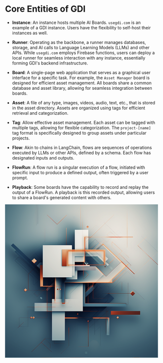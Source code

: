 # Core Entities of GDI

- **Instance**: An instance hosts multiple AI Boards. `usegdi.com` is an example of a GDI instance. Users have the flexibility to self-host their instances as well.

- **Runner**: Operating as the backbone, a runner manages databases, storage, and AI calls to Language Learning Models (LLMs) and other APIs. While `usegdi.com` employs Firebase functions, users can deploy a local runner for seamless interaction with any instance, essentially forming GDI's backend infrastructure.

- **Board**: A single-page web application that serves as a graphical user interface for a specific task. For example, the `Asset Manager` board is designed for efficient asset management. All boards share a common database and asset library, allowing for seamless integration between boards.

- **Asset**: A file of any type, images, videos, audio, text, etc., that is stored in the asset directory. Assets are organized using tags for efficient retrieval and categorization.

- **Tag**: Allow effective asset management. Each asset can be tagged with multiple tags, allowing for flexible categorization. The `project-[name]` tag format is specifically designed to group assets under particular projects.

- **Flow**: Akin to chains in LangChain, flows are sequences of operations executed by LLMs or other APIs, defined by a schema. Each flow has designated inputs and outputs.

- **FlowRun**: A flow run is a singular execution of a flow, initiated with specific input to produce a defined output, often triggered by a user prompt.

- **Playback**: Some boards have the capability to record and replay the output of a FlowRun. A playback is this recorded output, allowing users to share a board's generated content with others.

![500](https://raw.githubusercontent.com/dht/gdi-assets/main/assets/images/docs/2.png)
